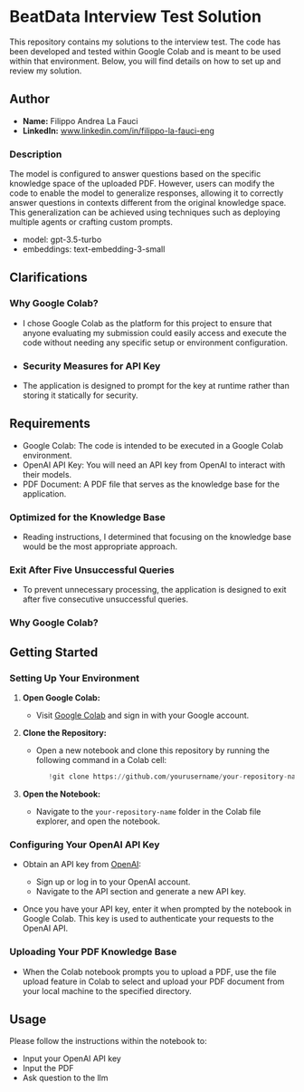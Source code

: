 # BeatData Interview Test Solution
This repository contains my solutions to the interview test. The code has been developed and tested within Google Colab and is meant to be used within that environment. Below, you will find details on how to set up and review my solution.

## Author
- **Name:** Filippo Andrea La Fauci
- **LinkedIn:** www.linkedin.com/in/filippo-la-fauci-eng

### Description
The model is configured to answer questions based on the specific knowledge space of the uploaded PDF. However, users can modify the code to enable the model to generalize responses, allowing it to correctly answer questions in contexts different from the original knowledge space. This generalization can be achieved using techniques such as deploying multiple agents or crafting custom prompts.

- model: gpt-3.5-turbo
- embeddings: text-embedding-3-small


## Clarifications

### Why Google Colab?
- I chose Google Colab as the platform for this project to ensure that anyone evaluating my submission could easily access and execute the code without needing any specific setup or environment configuration.
- ### Security Measures for API Key
- The application is designed to prompt for the key at runtime rather than storing it statically for security.
## Requirements
- Google Colab: The code is intended to be executed in a Google Colab environment.
- OpenAI API Key: You will need an API key from OpenAI to interact with their models.
- PDF Document: A PDF file that serves as the knowledge base for the application.
### Optimized for the Knowledge Base
- Reading instructions, I determined that focusing on the knowledge base would be the most appropriate approach.
### Exit After Five Unsuccessful Queries
- To prevent unnecessary processing, the application is designed to exit after five consecutive unsuccessful queries. 

### Why Google Colab?

## Getting Started

### Setting Up Your Environment

1. **Open Google Colab:**
   - Visit [Google Colab](https://colab.research.google.com) and sign in with your Google account.

2. **Clone the Repository:**
   - Open a new notebook and clone this repository by running the following command in a Colab cell:
     ```python
        !git clone https://github.com/yourusername/your-repository-name.git
     ```
  
3. **Open the Notebook:**
   - Navigate to the `your-repository-name` folder in the Colab file explorer, and open the notebook.
  
### Configuring Your OpenAI API Key

- Obtain an API key from [OpenAI](https://openai.com/):
  - Sign up or log in to your OpenAI account.
  - Navigate to the API section and generate a new API key.

- Once you have your API key, enter it when prompted by the notebook in Google Colab. This key is used to authenticate your requests to the OpenAI API.

### Uploading Your PDF Knowledge Base

- When the Colab notebook prompts you to upload a PDF, use the file upload feature in Colab to select and upload your PDF document from your local machine to the specified directory.

## Usage

Please follow the instructions within the notebook to:
- Input your OpenAI API key
- Input the PDF
- Ask question to the llm

